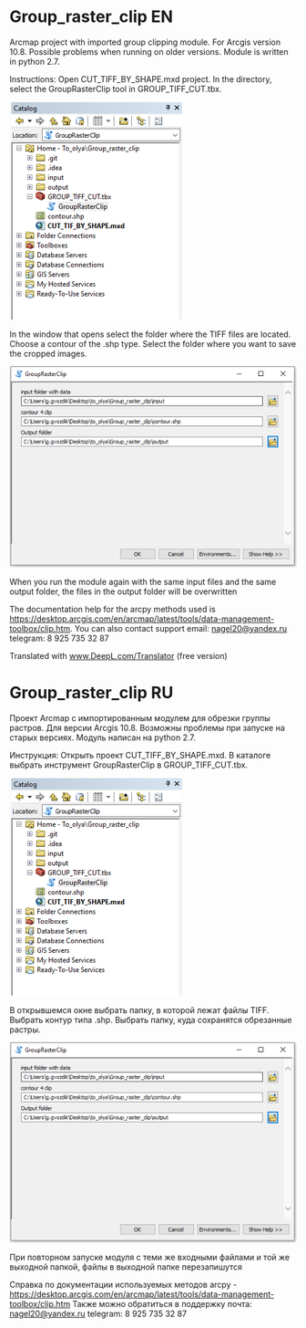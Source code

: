 # Group_raster_clip EN
Arcmap project with imported group clipping module. 
For Arcgis version 10.8. Possible problems when running on older versions. Module is written in python 2.7.

Instructions:
Open CUT_TIFF_BY_SHAPE.mxd project.
In the directory, select the GroupRasterClip tool in GROUP_TIFF_CUT.tbx.

![Illustration 1](https://github.com/GAGvozdik/Group_raster_clip/blob/main/img/instruction1.PNG)

In the window that opens select the folder where the TIFF files are located.
Choose a contour of the .shp type.
Select the folder where you want to save the cropped images.

![Illustration 1](https://github.com/GAGvozdik/Group_raster_clip/blob/main/img/instruction2.PNG)

When you run the module again with the same input files and the same output folder, the files in the output folder will be overwritten

The documentation help for the arcpy methods used is https://desktop.arcgis.com/en/arcmap/latest/tools/data-management-toolbox/clip.htm.
You can also contact support
email: nagel20@yandex.ru
telegram: 8 925 735 32 87

Translated with www.DeepL.com/Translator (free version)


# Group_raster_clip RU
Проект Arcmap с импортированным модулем для обрезки группы растров. 
Для версии Arcgis 10.8. Возможны проблемы при запуске на старых версиях. Модуль написан на python 2.7.

Инструкция:
Открыть проект CUT_TIFF_BY_SHAPE.mxd.
В каталоге выбрать инструмент GroupRasterClip в GROUP_TIFF_CUT.tbx.

![Illustration 1](https://github.com/GAGvozdik/Group_raster_clip/blob/main/img/instruction1.PNG)

В открывшемся окне выбрать папку, в которой лежат файлы TIFF.
Выбрать контур типа .shp.
Выбрать папку, куда сохранятся обрезанные растры.

![Illustration 1](https://github.com/GAGvozdik/Group_raster_clip/blob/main/img/instruction2.PNG)

При повторном запуске модуля с теми же входными файлами и той же выходной папкой, файлы в выходной папке перезапишутся

Cправка по документации используемых методов arcpy - https://desktop.arcgis.com/en/arcmap/latest/tools/data-management-toolbox/clip.htm
Также можно обратиться в поддержку
почта: nagel20@yandex.ru
telegram: 8 925 735 32 87